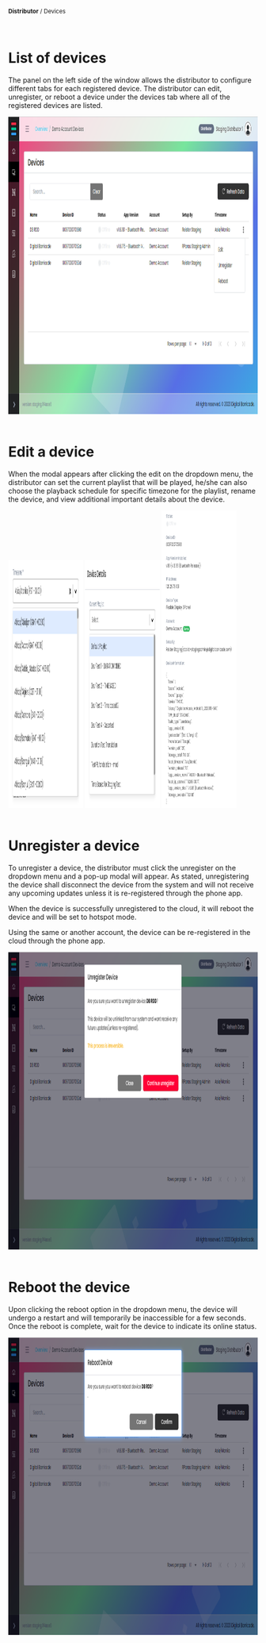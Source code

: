 <small><b>Distributor</b> / Devices</small>

<br />
<h1>List of devices</h1>
<div class="description">
    <p>
       The panel on the left side of the window allows the distributor to configure different tabs for each registered device. The distributor can edit, unregister, or reboot a device under the devices tab where all of the registered devices are listed.
    </p>
    <img src="/images/image501.png" alt="device_list"  width="100%" height="600">
</div>

<br />
<h1>Edit a device</h1>
<div class="description">
    <p>
        When the modal appears after clicking the edit on the dropdown menu, the distributor can set the current playlist that will be played, he/she can also choose the playback schedule for specific timezone for the playlist, rename the device, and view additional important details about the device.
    </p>
    <img src="/images/image502.png" alt="edit_device"  width="30%" height="500">
    <img src="/images/image503.png" alt="edit_device"  width="30%" height="500">
    <img src="/images/image504.png" alt="edit_device"  width="30%" height="600">
</div>


<br />
<h1>Unregister a device</h1>
<div class="description">
    <p>
        To unregister a device, the distributor must click the unregister on the dropdown menu and a pop-up modal will appear. As stated, unregistering the device shall disconnect the device from the system and will not receive any upcoming updates unless it is re-registered through the phone app.
    </p>
    <p>
        When the device is successfully unregistered to the cloud, it will reboot the device and will be set to hotspot mode.
    </p>
    <p>
        Using the same or another account, the device can be re-registered in the cloud through the phone app.
    </p>
    <img src="/images/image506.png" alt="unreg_device"  width="100%" height="600">
</div>

<br />
<h1>Reboot the device</h1>
<div class="description">
    <p>
        Upon clicking the reboot option in the dropdown menu, the device will undergo a restart and will temporarily be inaccessible for a few seconds. Once the reboot is complete, wait for the device to indicate its online status.
    </p>
    <img src="/images/image507.png" alt="reboot_device"  width="100%" height="600">
</div>